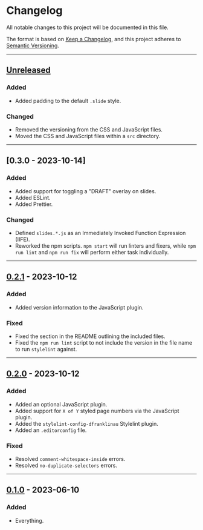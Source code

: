# Changelog

All notable changes to this project will be documented in this file.

The format is based on [Keep a Changelog](https://keepachangelog.com/en/1.0.0/),
and this project adheres to [Semantic
Versioning](https://semver.org/spec/v2.0.0.html).

---

## [Unreleased]

### Added

- Added padding to the default `.slide` style.

### Changed

- Removed the versioning from the CSS and JavaScript files.
- Moved the CSS and JavaScript files within a `src` directory.

---

## [0.3.0 - 2023-10-14]

### Added

- Added support for toggling a "DRAFT" overlay on slides.
- Added ESLint.
- Added Prettier.

### Changed

- Defined `slides.*.js` as an Immediately Invoked Function Expression (IIFE).
- Reworked the npm scripts. `npm start` will run linters and fixers, while `npm
  run lint` and `npm run fix` will perform either task individually.

---

## [0.2.1] - 2023-10-12

### Added

- Added version information to the JavaScript plugin.

### Fixed

- Fixed the section in the README outlining the included files.
- Fixed the `npm run lint` script to not include the version in the file name to
  run `stylelint` against.

---

## [0.2.0] - 2023-10-12

### Added

- Added an optional JavaScript plugin.
- Added support for `X of Y` styled page numbers via the JavaScript plugin.
- Added the `stylelint-config-dfranklinau` Stylelint plugin.
- Added an `.editorconfig` file.

### Fixed

- Resolved `comment-whitespace-inside` errors.
- Resolved `no-duplicate-selectors` errors.

---

## [0.1.0] - 2023-06-10

### Added

- Everything.

[Unreleased]: https://github.com/dfranklinau/website-generator/compare/v0.3.0...HEAD
[0.3.0]: https://github.com/dfranklinau/website-generator/releases/tag/v0.3.0
[0.2.1]: https://github.com/dfranklinau/website-generator/releases/tag/v0.2.1
[0.2.0]: https://github.com/dfranklinau/website-generator/releases/tag/v0.2.0
[0.1.0]: https://github.com/dfranklinau/website-generator/releases/tag/v0.1.0
